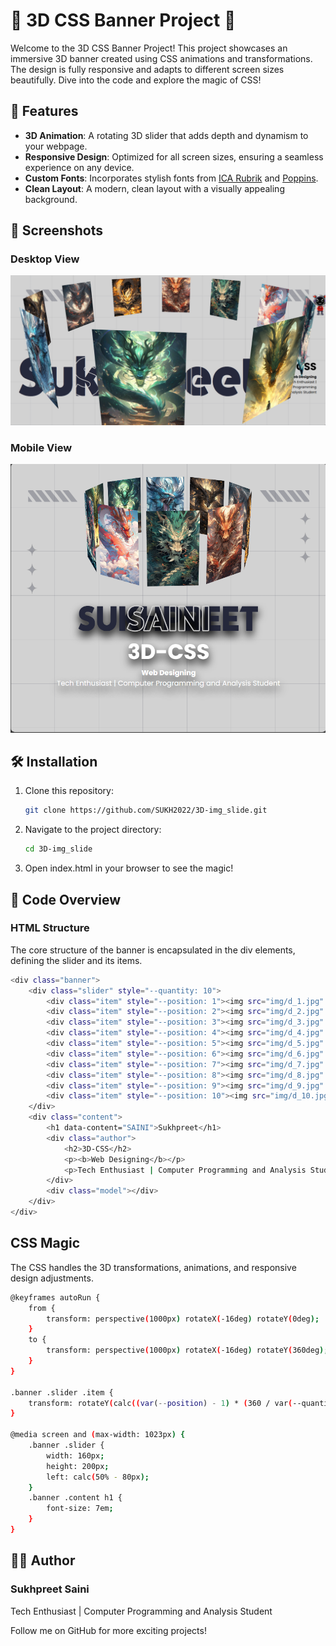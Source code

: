 # 🌟 3D CSS Banner Project 🌟

Welcome to the 3D CSS Banner Project! This project showcases an immersive 3D banner created using CSS animations and transformations. The design is fully responsive and adapts to different screen sizes beautifully. Dive into the code and explore the magic of CSS!

## 🚀 Features

- **3D Animation**: A rotating 3D slider that adds depth and dynamism to your webpage.
- **Responsive Design**: Optimized for all screen sizes, ensuring a seamless experience on any device.
- **Custom Fonts**: Incorporates stylish fonts from [ICA Rubrik](https://fonts.cdnfonts.com/css/ica-rubrik-black) and [Poppins](https://fonts.cdnfonts.com/css/poppins).
- **Clean Layout**: A modern, clean layout with a visually appealing background.

## 📸 Screenshots

### Desktop View
![Desktop View](img/desktop.png)

### Mobile View
![Mobile View](img/mobile.png)

## 🛠️ Installation

1. Clone this repository:
   ```bash
   git clone https://github.com/SUKH2022/3D-img_slide.git
   ```

2. Navigate to the project directory:
    ```bash
    cd 3D-img_slide
    ```

3. Open index.html in your browser to see the magic!

## 📄 Code Overview

### HTML Structure

The core structure of the banner is encapsulated in the div elements, defining the slider and its items.

```bash
<div class="banner">
    <div class="slider" style="--quantity: 10">
        <div class="item" style="--position: 1"><img src="img/d_1.jpg" alt=""></div>
        <div class="item" style="--position: 2"><img src="img/d_2.jpg" alt=""></div>
        <div class="item" style="--position: 3"><img src="img/d_3.jpg" alt=""></div>
        <div class="item" style="--position: 4"><img src="img/d_4.jpg" alt=""></div>
        <div class="item" style="--position: 5"><img src="img/d_5.jpg" alt=""></div>
        <div class="item" style="--position: 6"><img src="img/d_6.jpg" alt=""></div>
        <div class="item" style="--position: 7"><img src="img/d_7.jpg" alt=""></div>
        <div class="item" style="--position: 8"><img src="img/d_8.jpg" alt=""></div>
        <div class="item" style="--position: 9"><img src="img/d_9.jpg" alt=""></div>
        <div class="item" style="--position: 10"><img src="img/d_10.jpg" alt=""></div>
    </div>
    <div class="content">
        <h1 data-content="SAINI">Sukhpreet</h1>
        <div class="author">
            <h2>3D-CSS</h2>
            <p><b>Web Designing</b></p>
            <p>Tech Enthusiast | Computer Programming and Analysis Student</p>
        </div>
        <div class="model"></div>
    </div>
</div>
```

## CSS Magic

The CSS handles the 3D transformations, animations, and responsive design adjustments.

```bash
@keyframes autoRun {
    from {
        transform: perspective(1000px) rotateX(-16deg) rotateY(0deg);
    }
    to {
        transform: perspective(1000px) rotateX(-16deg) rotateY(360deg);
    }
}

.banner .slider .item {
    transform: rotateY(calc((var(--position) - 1) * (360 / var(--quantity)) * 1deg)) translateZ(550px);
}

@media screen and (max-width: 1023px) {
    .banner .slider {
        width: 160px;
        height: 200px;
        left: calc(50% - 80px);
    }
    .banner .content h1 {
        font-size: 7em;
    }
}
```

## 👨‍💻 Author

### Sukhpreet Saini
Tech Enthusiast | Computer Programming and Analysis Student

Follow me on GitHub for more exciting projects!
